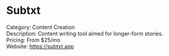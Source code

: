 # Subtxt

Category: Content Creation  
Description: Content writing tool aimed for longer-form stories.  
Pricing: From $25/mo  
Website: https://subtxt.app
